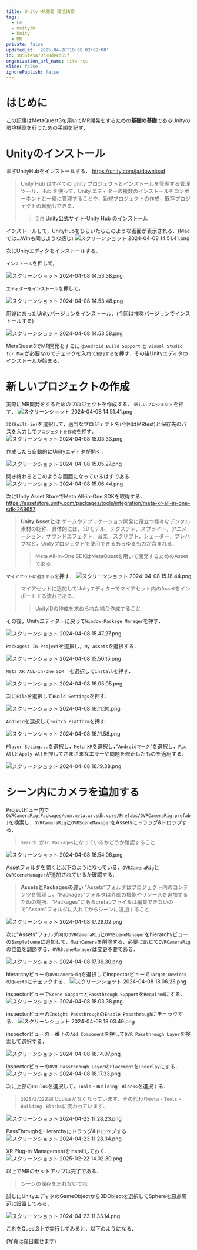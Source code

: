 ```yaml
---
title: Unity MR開発 環境構築
tags:
  - C#
  - Unity3D
  - Unity
  - MR
private: false
updated_at: '2025-04-20T19:08:02+09:00'
id: 3055fe5a70c88de4d65f
organization_url_name: rits-rcc
slide: false
ignorePublish: false
---
```

# はじめに
この記事はMetaQuest3を用いてMR開発をするための**基礎の基礎**であるUnityの環境構築を行うための手順を記す．
# Unityのインストール
まずUnityHubをインストールする．
https://unity.com/ja/download
>Unity Hub はすべての Unity プロジェクトとインストールを管理する管理ツール．Hub を使って，Unity エディターの複数のインストールをコンポーネントと一緒に管理することや，新規プロジェクトの作成，既存プロジェクトの起動もできる．
>>`引用` [Unity公式サイト-Unity Hub のインストール](https://docs.unity3d.com/ja/2019.4/Manual/GettingStartedInstallingHub.html)

インストールして，UnityHubをひらいたらこのような画面が表示される．(Macでは...Winも同じような感じ)
![スクリーンショット 2024-04-08 14.51.41.png](https://qiita-image-store.s3.ap-northeast-1.amazonaws.com/0/3757442/02c89563-075c-54f2-42a4-7d56824f7204.png)

次にUnityエディタをインストールする．

`インストール`を押して，

![スクリーンショット 2024-04-08 14.53.38.png](https://qiita-image-store.s3.ap-northeast-1.amazonaws.com/0/3757442/43442151-957c-dba9-b56a-b5939c23901c.png)

`エディターをインストール`を押して，

![スクリーンショット 2024-04-08 14.53.48.png](https://qiita-image-store.s3.ap-northeast-1.amazonaws.com/0/3757442/095b19d0-017e-030f-d3ae-7dfe739a1fbe.png)

用途にあったUnityバージョンをインストール．(今回は推奨バージョンでインストールする)

![スクリーンショット 2024-04-08 14.53.58.png](https://qiita-image-store.s3.ap-northeast-1.amazonaws.com/0/3757442/ccb2d95e-069d-a6b1-df72-3d10d396d885.png)

MetaQuest3でMR開発をするには`Android Build Support` と `Visual Studio for Mac`が必要なのでチェックを入れて`続行する`を押す．その後Unityエディタのインストールが始まる．

# 新しいプロジェクトの作成
実際にMR開発をするためのプロジェクトを作成する．
`新しいプロジェクト`を押す．
![スクリーンショット 2024-04-08 14.51.41.png](https://qiita-image-store.s3.ap-northeast-1.amazonaws.com/0/3757442/76689472-f131-eff2-1b88-9895f07a74d0.png)

`3D(Built-in)`を選択して，適当なプロジェクト名(今回はMRtest)と保存先のパスを入力して`プロジェクトを作成`を押す．
![スクリーンショット 2024-04-08 15.03.33.png](https://qiita-image-store.s3.ap-northeast-1.amazonaws.com/0/3757442/715635b0-b45e-2fa7-2dfc-a56413db27b8.png)

作成したら自動的にUnityエディタが開く．

![スクリーンショット 2024-04-08 15.05.27.png](https://qiita-image-store.s3.ap-northeast-1.amazonaws.com/0/3757442/97071b5c-c791-157a-d42b-06ee313397d2.png)

開き終わるとこのような画面になっているはずである．
![スクリーンショット 2024-04-08 15.06.44.png](https://qiita-image-store.s3.ap-northeast-1.amazonaws.com/0/3757442/75f939d1-8d29-c54e-2509-a68d3d2c55cb.png)

次にUnity Asset StoreでMeta All-in-One SDKを取得する．
https://assetstore.unity.com/packages/tools/integration/meta-xr-all-in-one-sdk-269657

>**Unity Assetとは**
>ゲームやアプリケーション開発に役立つ様々なデジタル素材の総称．具体的には，3Dモデル，テクスチャ，スプライト，アニメーション，サウンドエフェクト，音楽，スクリプト，シェーダー，プレハブなど，Unityプロジェクトで使用できるあらゆるものが含まれる．
>>Meta All-in-One SDKはMetaQuestを用いて開発するためのAssetである．

`マイアセットに追加する`を押す．
 ![スクリーンショット 2024-04-08 15.18.44.png](https://qiita-image-store.s3.ap-northeast-1.amazonaws.com/0/3757442/5893e65c-2f1b-748d-3587-507070135f12.png)

 >マイアセットに追加してUnityエディターでマイアセット内のAssetをインポートする流れである．
 >>UnityIDの作成を求められた場合作成すること

その後，Unityエディターに戻って`Window-Package Manager`を押す．

 ![スクリーンショット 2024-04-08 15.47.27.png](https://qiita-image-store.s3.ap-northeast-1.amazonaws.com/0/3757442/9aa1d70e-7af6-317f-898c-ca20981d16da.png)

`Packages: In Project`を選択し，`My Assets`を選択する．

![スクリーンショット 2024-04-08 15.50.15.png](https://qiita-image-store.s3.ap-northeast-1.amazonaws.com/0/3757442/06f46a19-54a0-9a56-ae9b-31d67096b2f0.png)

`Meta XR ALL-in-One SDK`　を選択して`install`を押す．

![スクリーンショット 2024-04-08 16.05.05.png](https://qiita-image-store.s3.ap-northeast-1.amazonaws.com/0/3757442/71713dce-07cc-2b66-187f-68d86d9c702e.png)

次に`File`を選択して`Build Settings`を押す．

![スクリーンショット 2024-04-08 16.11.30.png](https://qiita-image-store.s3.ap-northeast-1.amazonaws.com/0/3757442/602e8189-c819-21bc-9ac7-7c300d05a767.png)


`Android`を選択して`Switch Platform`を押す．

![スクリーンショット 2024-04-08 16.11.58.png](https://qiita-image-store.s3.ap-northeast-1.amazonaws.com/0/3757442/a60d5798-a815-1a94-56b7-a15f28ab8417.png)

`Player Seting...`を選択し，`Meta XR`を選択し，`’Androidマーク’`を選択し，`Fix All`と`Apply All`を押してさまざまなエラーや問題を修正したものを適用する．

![スクリーンショット 2024-04-08 16.19.38.png](https://qiita-image-store.s3.ap-northeast-1.amazonaws.com/0/3757442/6e5e8cd5-0a05-fc23-80be-e79a22fc17da.png)

# シーン内にカメラを追加する
Projectビュー内で`OVRCameraRig(Packages/com.meta.xr.sdk.core/Prefabs/OVRCameraRig.prefab)`を検索し．`OVRCameraRig`と`OVRSceneManager`をAssetsにドラッグ&ドロップする．
>`Search:`が`In Packages`になっているかどうか確認すること

![スクリーンショット 2024-04-08 16.54.06.png](https://qiita-image-store.s3.ap-northeast-1.amazonaws.com/0/3757442/b829a61e-ed19-d6f0-5e68-9c739cf08f84.png)

Assetフォルダを開くと以下のようになっている．`OVRCameraRig`と`OVRSceneManager`が追加されているか確認する．
>**AssetsとPackagesの違い**
>"Assets"フォルダはプロジェクト内のコンテンツを管理し，"Packages"フォルダは外部の機能やリソースを追加するための場所．"Packages"にあるprefabファイルは編集できないので"Assets"フォルダに入れてからシーンに追加すること．

![スクリーンショット 2024-04-08 17.29.02.png](https://qiita-image-store.s3.ap-northeast-1.amazonaws.com/0/3757442/a9616aba-f093-b8f8-be31-8a819db1d149.png)

次に"Assets"フォルダ内の`OVRCameraRig`と`OVRSceneManager`をhierarchyビューの`SampleScene`に追加して，`MainCamera`を削除する．必要に応じて`OVRCameraRig`の位置を調節する．`OVRSceneManager`は変更不要である．

![スクリーンショット 2024-04-08 17.36.30.png](https://qiita-image-store.s3.ap-northeast-1.amazonaws.com/0/3757442/7b7955d4-b717-1727-7ef5-9e3bb33ff293.png)

hierarchyビューの`OVRCameraRig`を選択してinspectorビューで`Target Devices`の`Quest3`にチェックする．
![スクリーンショット 2024-04-08 18.06.26.png](https://qiita-image-store.s3.ap-northeast-1.amazonaws.com/0/3757442/c7163b44-c5f0-1141-7ebe-3e7e9d6b98fd.png)

inspectorビューで`Scene Support`と`Passthrough Support`を`Required`にする．
![スクリーンショット 2024-04-08 18.03.38.png](https://qiita-image-store.s3.ap-northeast-1.amazonaws.com/0/3757442/c7384cef-a713-1520-2bdf-eb8093cfccce.png)

inspectorビューの`Insight Passthrough`の`Enable Passthrough`にチェックする．
![スクリーンショット 2024-04-08 18.03.49.png](https://qiita-image-store.s3.ap-northeast-1.amazonaws.com/0/3757442/8a02a477-f5a7-153d-8fd8-1100fc8bf04d.png)

inspectorビューの一番下の`Add Component`を押して`OVR Passthrough Layer`を検索して選択する．

![スクリーンショット 2024-04-08 18.14.07.png](https://qiita-image-store.s3.ap-northeast-1.amazonaws.com/0/3757442/2fb4257e-23e8-6caa-1ea9-a67f828a176c.png)

inspectorビューの`OVR Passthrough Layer`の`Placement`を`Underlay`にする．
![スクリーンショット 2024-04-08 18.17.33.png](https://qiita-image-store.s3.ap-northeast-1.amazonaws.com/0/3757442/95ed565e-d748-6a50-5645-b839c8de8472.png)

次に上部の`Oculus`を選択して，`Tools` - `Building　Blocks`を選択する．

> `2025/2/22追記` Oculusがなくなっています．その代わり`meta` - `Tools` - `Building　Blocks`に変わっています．

![スクリーンショット 2024-04-23 11.28.23.png](https://qiita-image-store.s3.ap-northeast-1.amazonaws.com/0/3757442/c85a7ac4-fb09-71a2-8993-236818c6b1a2.png)

PassThroughをHierarchyにドラッグ&ドロップする．
![スクリーンショット 2024-04-23 11.28.34.png](https://qiita-image-store.s3.ap-northeast-1.amazonaws.com/0/3757442/9feda7b3-bf84-31c2-b1d3-257186061282.png)

XR Plug-in Managementをinstallしておく．
![スクリーンショット 2025-02-22 14.02.30.png](https://qiita-image-store.s3.ap-northeast-1.amazonaws.com/0/3757442/e14619d0-05fb-4ab8-bdaa-5df5cdeaa9aa.png)


以上でMRのセットアップは完了である．
>シーンの保存を忘れないでね

試しにUnityエディタのGameObjectから3DObjectを選択してSphereを原点周辺に設置してみる．

![スクリーンショット 2024-04-23 11.33.14.png](https://qiita-image-store.s3.ap-northeast-1.amazonaws.com/0/3757442/01a39935-04c7-32bb-a219-dedeb4ed7528.png)


これをQuest3上で実行してみると，以下のようになる．

(写真は後日載せます)
